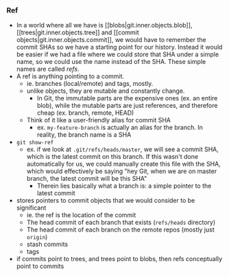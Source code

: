 
### Ref
- In a world where all we have is [[blobs|git.inner.objects.blob]], [[trees|git.inner.objects.tree]] and [[commit objects|git.inner.objects.commit]], we would have to remember the commit SHAs so we have a starting point for our history. Instead it would be easier if we had a file where we could store that SHA under a simple name, so we could use the name instead of the SHA. These simple names are called *refs*.
- A ref is anything pointing to a commit.
    - ie. branches (local/remote) and tags, mostly.
    - unlike objects, they are mutable and constantly change.
		- In Git, the immutable parts are the expensive ones (ex. an entire blob), while the mutable parts are just references, and therefore cheap (ex. branch, remote, HEAD)
	- Think of it like a user-friendly alias for commit SHA
		- ex. `my-feature-branch` is actually an alias for the branch. In reality, the branch name is a SHA
- `git show-ref`
	- ex. if we look at `.git/refs/heads/master`, we will see a commit SHA, which is the latest commit on this branch. If this wasn't done automatically for us, we could manually create this file with the SHA, which would effectively be saying "hey Git, when we are on master branch, the latest commit will be this SHA"
		- Therein lies basically what a branch is: a simple pointer to the latest commit
- stores pointers to commit objects that we would consider to be significant
	- ie. the ref is the location of the commit 
    - The head commit of each branch that exists (`refs/heads` directory)
    - The head commit of each branch on the remote repos (mostly just `origin`)
    - stash commits
    - tags
- if commits point to trees, and trees point to blobs, then refs conceptually point to commits